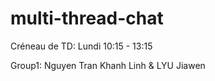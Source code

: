 # multi-thread-chat

Créneau de TD: Lundi 10:15 - 13:15

Group1: Nguyen Tran Khanh Linh & LYU Jiawen 

